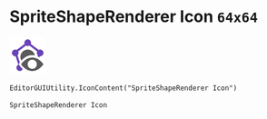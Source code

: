 # SpriteShapeRenderer Icon `64x64`
<img src="/img/SpriteShapeRenderer%20Icon.png" width=64 height=64>

``` CSharp
EditorGUIUtility.IconContent("SpriteShapeRenderer Icon")
```
```
SpriteShapeRenderer Icon
```
